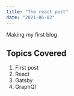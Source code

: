 ```yaml
---
title: "The react post"
date: "2021-06-02"
---
```


Making my first blog

## Topics Covered
1. First post
2. React
3. Gatsby
4. GraphQl